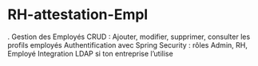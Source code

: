 # RH-attestation-Empl
. Gestion des Employés CRUD : Ajouter, modifier, supprimer, consulter les profils employés  Authentification avec Spring Security : rôles Admin, RH, Employé  Integration LDAP si ton entreprise l’utilise
